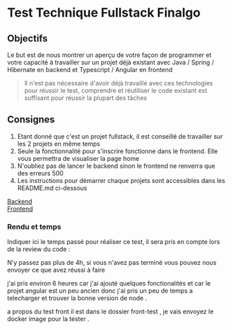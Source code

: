 # Test Technique Fullstack Finalgo

## Objectifs

​Le but est de nous montrer un aperçu de votre façon de programmer et votre capacité à travailler sur un projet déjà existant avec Java / Spring / Hibernate en backend et Typescript / Angular en frontend

> Il n'est pas nécessaire d'avoir déjà travaillé avec ces technologies pour réussir le test, comprendre et réutiliser le code existant est suffisant pour réussir la plupart des tâches

## Consignes

1. Etant donné que c'est un projet fullstack, il est conseillé de travailler sur les 2 projets en même temps
2. Seule la fonctionnalité pour s'inscrire fonctionne dans le frontend. Elle vous permettra de visualiser la page home
3. N'oubliez pas de lancer le backend sinon le frontend ne renverra que des erreurs 500
4. Les instructions pour démarrer chaque projets sont accessibles dans les README.md ci-dessous

[Backend](application)  
[Frontend](application-front)

### Rendu et temps

Indiquer ici le temps passé pour réaliser ce test, il sera pris en compte lors de la review du code : 

N'y passez pas plus de 4h, si vous n'avez pas terminé vous pouvez nous envoyer ce que avez réussi à faire

j'ai pris environ 6 heures car j'ai ajouté quelques fonctionalités et car le projet angular est un peu ancien donc j'ai pris un peu de temps a telecharger et trouver la bonne version de node .

a propos du test front il est dans le dossier front-test , je vais envoyez le docker image pour la tester .
